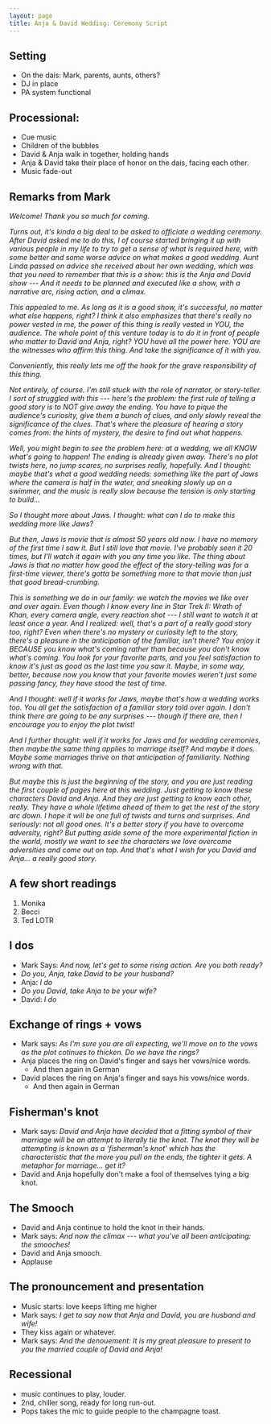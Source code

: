 ```yaml
---
layout: page
title: Anja & David Wedding: Ceremony Script
---
```




## Setting
* On the dais: Mark, parents, aunts, others?
* DJ in place
* PA system functional

## Processional:
* Cue music
* Children of the bubbles
* David & Anja walk in together, holding hands
* Anja & David take their place of honor on the dais, facing each other.
* Music fade-out

## Remarks from Mark
_Welcome! Thank you so much for coming._

_Turns out, it's kinda a big deal to be asked to officiate a wedding ceremony. After David asked me to do this, I of course started bringing it up with various people in my life to try to get a sense of what is required here, with some better and some worse advice on what makes a good wedding. Aunt Linda passed on advice she received about her own wedding, which was that you need to remember that this is a show: this is the Anja and David show --- And it needs to be planned and executed like a show, with a narrative arc, rising action, and a climax._

_This appealed to me. As long as it is a good show, it's successful, no matter what else happens, right? I think it also emphasizes that there's really no power vested in me, the power of this thing is really vested in YOU, the audience. The whole point of this venture today is to do it in front of people who matter to David and Anja, right? YOU have all the power here. YOU are the witnesses who affirm this thing. And take the significance of it with you._ 

_Conveniently, this really lets me off the hook for the grave responsibility of this thing._

_Not entirely, of course. I'm still stuck with the role of narrator, or story-teller. I sort of struggled with this --- here's the problem: the first rule of telling a good story is to NOT give away the ending. You have to pique the audience's curiosity, give them a bunch of clues, and only slowly reveal the significance of the clues. That's where the pleasure of hearing a story comes from: the hints of mystery, the desire to find out what happens._

_Well, you might begin to see the problem here: at a wedding, we all KNOW what's going to happen! The ending is already given away. There's no plot twists here, no jump scares, no surprises really, hopefully. And I thought: maybe that's what a good wedding needs: something like the part of Jaws where the camera is half in the water, and sneaking slowly up on a swimmer, and the music is really slow because the tension is only starting to build..._

_So I thought more about Jaws. I thought: what can I do to make this wedding more like Jaws?_

_But then, Jaws is movie that is almost 50 years old now. I have no memory of the first time I saw it. But I still love that movie. I've probably seen it 20 times, but I'll watch it again with you any time you like. The thing about Jaws is that no matter how good the effect of the story-telling was for a first-time viewer, there's gotta be something more to that movie than just that good bread-crumbing._

_This is something we do in our family: we watch the movies we like over and over again. Even though I know every line in Star Trek II: Wrath of Khan, every camera angle, every reaction shot --- I still want to watch it at least once a year. And I realized: well, that's a part of a really good story too, right? Even when there's no mystery or curiosity left to the story, there's a pleasure in the anticipation of the familiar, isn't there? You enjoy it BECAUSE you know what's coming rather than because you don't know what's coming. You look for your favorite parts, and you feel satisfaction to know it's just as good as the last time you saw it. Maybe, in some way, better, because now you know that your favorite movies weren't just some passing fancy, they have stood the test of time._

_And I thought: well if it works for Jaws, maybe that's how a wedding works too. You all get the satisfaction of a familiar story told over again. I don't think there are going to be any surprises --- though if there are, then I encourage you to enjoy the plot twist!_

_And I further thought: well if it works for Jaws and for wedding ceremonies, then maybe the same thing applies to marriage itself? And maybe it does. Maybe some marriages thrive on that anticipation of familiarity. Nothing wrong with that._ 

_But maybe this is just the beginning of the story, and you are just reading the first couple of pages here at this wedding. Just getting to know these characters David and Anja. And they are just getting to know each other, really. They have a whole lifetime ahead of them to get the rest of the story arc down. I hope it will be one full of twists and turns and surprises. And seriously: not all good ones. It's a better story if you have to overcome adversity, right? But putting aside some of the more experimental fiction in the world, mostly we want to see the characters we love overcome adversities and come out on top. And that's what I wish for you David and Anja... a really good story._


## A few short readings
1. Monika
2. Becci
3. Ted LOTR


## I dos
* Mark Says: _And now, let's get to some rising action. Are you both ready?_
* _Do you, Anja, take David to be your husband?_
* Anja: _I do_
* _Do you David, take Anja to be your wife?_
* David: _I do_


## Exchange of rings + vows
* Mark says: _As I'm sure you are all expecting, we'll move on to the vows as the plot cotinues to thicken. Do we have the rings?_
* Anja places the ring on David's finger and says her vows/nice words.
	* And then again in German
* David places the ring on Anja's finger and says his vows/nice words.
	* And then again in German
	
## Fisherman's knot
* Mark says: _David and Anja have decided that a fitting symbol of their marriage will be an attempt to literally tie the knot. The knot they will be attempting is known as a 'fisherman's knot' which has the characteristic that the more you pull on the ends, the tighter it gets. A metaphor for marriage... get it?_
* David and Anja hopefully don't make a fool of themselves tying a big knot.


## The Smooch
* David and Anja continue to hold the knot in their hands. 
* Mark says: _And now the climax --- what you've all been anticipating: the smooches!_
* David and Anja smooch.
* Applause


## The pronouncement and presentation
* Music starts: love keeps lifting me higher
* Mark says: _I get to say now that Anja and David, you are husband and wife!_
* They kiss again or whatever.
* Mark says: _And the denouement: It is my great pleasure to present to you the married couple of David and Anja!_

## Recessional
* music continues to play, louder.
* 2nd, chiller song, ready for long run-out.
* Pops takes the mic to guide people to the champagne toast.




